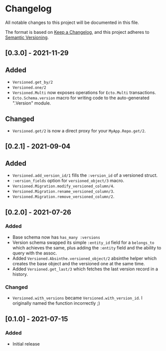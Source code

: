 # Changelog

All notable changes to this project will be documented in this file.

The format is based on [Keep a Changelog](https://keepachangelog.com/en/1.0.0/),
and this project adheres to [Semantic
Versioning](https://semver.org/spec/v2.0.0.html).

## [0.3.0] - 2021-11-29
## Added

- `Versioned.get_by/2`
- `Versioned.one/2`
- `Versioned.Multi` now exposes operations for `Ecto.Multi` transactions.
- `Ecto.Schema.version` macro for writing code to the auto-generated
  ".Version" module.

## Changed

- `Versioned.get/2` is now a direct proxy for your `MyApp.Repo.get/2`.

## [0.2.1] - 2021-09-04
## Added

- `Versioned.add_version_id/1` fills the `:version_id` of a versioned struct.
- `:version_fields` option for `versioned_object/3` macro.
- `Versioned.Migration.modify_versioned_column/4`.
- `Versioned.Migration.rename_versioned_column/3`.
- `Versioned.Migration.remove_versioned_column/2`.

## [0.2.0] - 2021-07-26
### Added
- Base schema now has `has_many :versions`
- Version schema swapped its simple `:entity_id` field for a `belongs_to` which
  achieves the same, plus adding the `:entity` field and the ability to query
  with the assoc.
- Added `Versioned.Absinthe.versioned_object/2` absinthe helper which creates
  the base object and the versioned one at the same time.
- Added `Versioned.get_last/3` which fetches the last version record in a
  history.

### Changed

- `Versioned.with_versions` became `Versioned.with_version_id`. I originally
  named the function incorrectly ;)

## [0.1.0] - 2021-07-15
### Added
- Initial release
